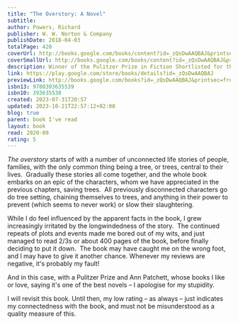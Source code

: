 ```yaml
---  
title: "The Overstory: A Novel"  
subtitle:   
author: Powers, Richard  
publisher: W. W. Norton & Company  
publishDate: 2018-04-03  
totalPage: 420  
coverUrl: http://books.google.com/books/content?id=_zQsDwAAQBAJ&printsec=frontcover&img=1&zoom=1&edge=curl&source=gbs_api  
coverSmallUrl: http://books.google.com/books/content?id=_zQsDwAAQBAJ&printsec=frontcover&img=1&zoom=5&edge=curl&source=gbs_api  
description: Winner of the Pulitzer Prize in Fiction Shortlisted for the Man Booker Prize New York Times Bestseller A New York Times Notable Book and a Washington Post, Time, Oprah Magazine, Newsweek, Chicago Tribune, and Kirkus Reviews Best Book of 2018 "The best novel ever written about trees, and really just one of the best novels, period." —Ann Patchett The Overstory, winner of the 2019 Pulitzer Prize in Fiction, is a sweeping, impassioned work of activism and resistance that is also a stunning evocation of—and paean to—the natural world. From the roots to the crown and back to the seeds, Richard Powers’s twelfth novel unfolds in concentric rings of interlocking fables that range from antebellum New York to the late twentieth-century Timber Wars of the Pacific Northwest and beyond. There is a world alongside ours—vast, slow, interconnected, resourceful, magnificently inventive, and almost invisible to us. This is the story of a handful of people who learn how to see that world and who are drawn up into its unfolding catastrophe.  
link: https://play.google.com/store/books/details?id=_zQsDwAAQBAJ  
previewLink: http://books.google.com/books?id=_zQsDwAAQBAJ&printsec=frontcover&dq=Richard+Powers,+The+Overstory&hl=&as_pt=BOOKS&cd=3&source=gbs_api  
isbn13: 9780393635539  
isbn10: 393635538  
created: 2023-07-31T20:57  
updated: 2023-10-21T22:57:12+02:00  
blog: true  
parent: book I've read  
layout: book  
read: 2020-09  
rating: 5  
---  
```

  
_The overstory_ starts of with a number of unconnected life stories of people, families, with the only common thing being a tree, or trees, central to their lives.  Gradually these stories all come together, and the whole book embarks on an epic of the characters, whom we have appreciated in the previous chapters, saving trees.  All previously disconnected characters go do tree setting, chaining themselves to trees, and anything in their power to prevent (which seems to never work) or slow their slaughtering.    
  
While I do feel influenced by the apparent facts in the book, I grew increasingly irritated by the longwindedness of the story.  The continued repeats of plots and events made me bored out of my wits, and just managed to read 2/3s or about 400 pages of the book, before finally deciding to put it down.  The book may have caught me on the wrong foot, and I may have to give it another chance.  Whenever my reviews are negative, it's probably my fault!    
  
And in this case, with a Pulitzer Prize and Ann Patchett, whose books I like or love, saying it's one of the best novels – I apologise for my stupidity.  
  
I will revisit this book.  Until then, my low rating – as always – just indicates my connectedness with the book, and must not be misunderstood as a quality measure of this.